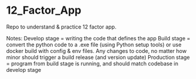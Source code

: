 # 12_Factor_App
Repo to understand &amp; practice 12 factor app.

Notes:
Develop stage = writing the code that defines the app
Build stage = convert the python code to a .exe file (using Python setup tools) or use docker build with config & env files. Any changes to code, no matter how minor should trigger a build release (and version update)
Production stage = program from build stage is running, and should match codebase in develop stage
